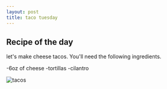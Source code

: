 ```yaml
---
layout: post
title: taco tuesday
---
```


## Recipe of the day 

let's make cheese tacos. You'll need the following ingredients.

-6oz of cheese
-tortillas
-cilantro 

![tacos](http://www.seriouseats.com/images/2012/03/20120315-196564-tacos-don-nacho.jpg)

